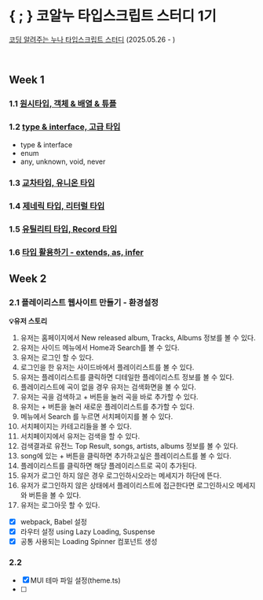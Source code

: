 # { ; } 코알누 타입스크립트 스터디 1기
[코딩 알려주는 누나 타입스크립트 스터디](https://codingnoona.thinkific.com/pages/3c7ff4) (2025.05.26 - )

<br/>

## Week 1
### 1.1 [원시타입, 객체 & 배열 & 튜플](https://hackmd.io/@qEGG2y5qSJeoFpoWLh1Dzw/HkyMhSbMle)

### 1.2 [type & interface, 고급 타입](https://hackmd.io/@qEGG2y5qSJeoFpoWLh1Dzw/BJW2mPQzee)
- type & interface
- enum
- any, unknown, void, never

### 1.3 [교차타입, 유니온 타입](https://hackmd.io/@qEGG2y5qSJeoFpoWLh1Dzw/H15NIO4Mel)
### 1.4 [제네릭 타입, 리터럴 타입](https://hackmd.io/@qEGG2y5qSJeoFpoWLh1Dzw/Bk3wtyLzll)
### 1.5 [유틸리티 타입, Record 타입](https://hackmd.io/@qEGG2y5qSJeoFpoWLh1Dzw/SJ25fLvzlg)
### 1.6 [타입 활용하기 - extends, as, infer](https://hackmd.io/@qEGG2y5qSJeoFpoWLh1Dzw/rJdKodwGgl)

## Week 2
### 2.1 플레이리스트 웹사이트 만들기 - 환경설정

**💡유저 스토리**

1. 유저는 홈페이지에서 New released album, Tracks, Albums 정보를 볼 수 있다.
2. 유저는 사이드 메뉴에서 Home과 Search를 볼 수 있다.
3. 유저는 로그인 할 수 있다.
4. 로그인을 한 유저는 사이드바에서 플레이리스트를 볼 수 있다.
5. 유저는 플레이리스트를 클릭하면 디테일한 플레이리스트 정보를 볼 수 있다.
6. 플레이리스트에 곡이 없을 경우 유저는 검색화면을 볼 수 있다.
7. 유저는 곡을 검색하고 + 버튼을 눌러 곡을 바로 추가할 수 있다.
8. 유저는 + 버튼을 눌러 새로운 플레이리스트를 추가할 수 있다.
9. 메뉴에서 Search 를 누르면 서치페이지를 볼 수 있다.
10. 서치페이지는 카테고리들을 볼 수 있다.
11. 서치페이지에서 유저는 검색을 할 수 있다.
12. 검색결과로 유전느 Top Result, songs, artists, albums 정보를 볼 수 있다.
13. song에 있는 + 버튼을 클릭하면 추가하고싶은 플레이리스트를 볼 수 있다.
14. 플레이리스트를 클릭하면 해당 플레이리스트로 곡이 추가된다.
15. 유저가 로그인 하지 않은 경우 로그인하시오라는 메세지가 하단에 뜬다.
16. 유저가 로그인하지 않은 상태에서 플레이리스트에 접근한다면 로그인하시오 메세지와 버튼을 볼 수 있다.
17. 유저는 로그아웃 할 수 있다.

- [X] webpack, Babel 설정
- [X] 라우터 설정 using Lazy Loading, Suspense
- [X] 공통 사용되는 Loading Spinner 컴포넌트 생성

### 2.2
- [X] MUI 테마 파일 설정(theme.ts)
- [ ] 

